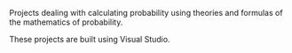 Projects dealing with calculating probability using theories and formulas of the mathematics of probability.

These projects are built using Visual Studio.
